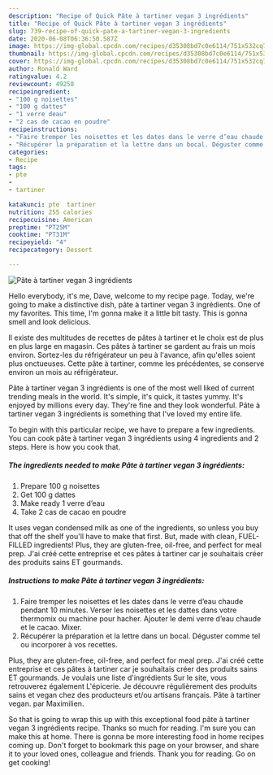 ```yaml
---
description: "Recipe of Quick Pâte à tartiner vegan 3 ingrédients"
title: "Recipe of Quick Pâte à tartiner vegan 3 ingrédients"
slug: 739-recipe-of-quick-pate-a-tartiner-vegan-3-ingredients
date: 2020-06-08T06:36:50.587Z
image: https://img-global.cpcdn.com/recipes/d35308bd7c0e6114/751x532cq70/pate-a-tartiner-vegan-3-ingredients-photo-principale-de-la-recette.jpg
thumbnail: https://img-global.cpcdn.com/recipes/d35308bd7c0e6114/751x532cq70/pate-a-tartiner-vegan-3-ingredients-photo-principale-de-la-recette.jpg
cover: https://img-global.cpcdn.com/recipes/d35308bd7c0e6114/751x532cq70/pate-a-tartiner-vegan-3-ingredients-photo-principale-de-la-recette.jpg
author: Ronald Ward
ratingvalue: 4.2
reviewcount: 49258
recipeingredient:
- "100 g noisettes"
- "100 g dattes"
- "1 verre deau"
- "2 cas de cacao en poudre"
recipeinstructions:
- "Faire tremper les noisettes et les dates dans le verre d’eau chaude pendant 10 minutes. Verser les noisettes et les dattes dans votre thermomix ou machine pour hacher. Ajouter le demi verre d’eau chaude et le cacao. Mixer."
- "Récupérer la préparation et la lettre dans un bocal. Déguster comme tel ou incorporer à vos recettes."
categories:
- Recipe
tags:
- pte
- 
- tartiner

katakunci: pte  tartiner 
nutrition: 255 calories
recipecuisine: American
preptime: "PT25M"
cooktime: "PT31M"
recipeyield: "4"
recipecategory: Dessert

---
```



![Pâte à tartiner vegan 3 ingrédients](https://img-global.cpcdn.com/recipes/d35308bd7c0e6114/751x532cq70/pate-a-tartiner-vegan-3-ingredients-photo-principale-de-la-recette.jpg)

Hello everybody, it's me, Dave, welcome to my recipe page. Today, we're going to make a distinctive dish, pâte à tartiner vegan 3 ingrédients. One of my favorites. This time, I'm gonna make it a little bit tasty. This is gonna smell and look delicious.

Il existe des multitudes de recettes de pâtes à tartiner et le choix est de plus en plus large en magasin. Ces pâtes à tartiner se gardent au frais un mois environ. Sortez-les du réfrigérateur un peu à l&#39;avance, afin qu&#39;elles soient plus onctueuses. Cette pâte à tartiner, comme les précédentes, se conserve environ un mois au réfrigérateur.

Pâte à tartiner vegan 3 ingrédients is one of the most well liked of current trending meals in the world. It's simple, it's quick, it tastes yummy. It's enjoyed by millions every day. They're fine and they look wonderful. Pâte à tartiner vegan 3 ingrédients is something that I've loved my entire life.


To begin with this particular recipe, we have to prepare a few ingredients. You can cook pâte à tartiner vegan 3 ingrédients using 4 ingredients and 2 steps. Here is how you cook that.

<!--inarticleads1-->

##### The ingredients needed to make Pâte à tartiner vegan 3 ingrédients:

1. Prepare 100 g noisettes
1. Get 100 g dattes
1. Make ready 1 verre d’eau
1. Take 2 cas de cacao en poudre


It uses vegan condensed milk as one of the ingredients, so unless you buy that off the shelf you&#39;ll have to make that first. But, made with clean, FUEL-FILLED ingredients! Plus, they are gluten-free, oil-free, and perfect for meal prep. J&#39;ai créé cette entreprise et ces pâtes à tartiner car je souhaitais créer des produits sains ET gourmands. 

<!--inarticleads2-->

##### Instructions to make Pâte à tartiner vegan 3 ingrédients:

1. Faire tremper les noisettes et les dates dans le verre d’eau chaude pendant 10 minutes. Verser les noisettes et les dattes dans votre thermomix ou machine pour hacher. Ajouter le demi verre d’eau chaude et le cacao. Mixer.
1. Récupérer la préparation et la lettre dans un bocal. Déguster comme tel ou incorporer à vos recettes.


Plus, they are gluten-free, oil-free, and perfect for meal prep. J&#39;ai créé cette entreprise et ces pâtes à tartiner car je souhaitais créer des produits sains ET gourmands. Je voulais une liste d&#39;ingrédients Sur le site, vous retrouverez également L&#39;épicerie. Je découvre régulièrement des produits sains et vegan chez des producteurs et/ou artisans français. Pâte à tartiner vegan. par Maximilien. 

So that is going to wrap this up with this exceptional food pâte à tartiner vegan 3 ingrédients recipe. Thanks so much for reading. I'm sure you can make this at home. There is gonna be more interesting food in home recipes coming up. Don't forget to bookmark this page on your browser, and share it to your loved ones, colleague and friends. Thank you for reading. Go on get cooking!
